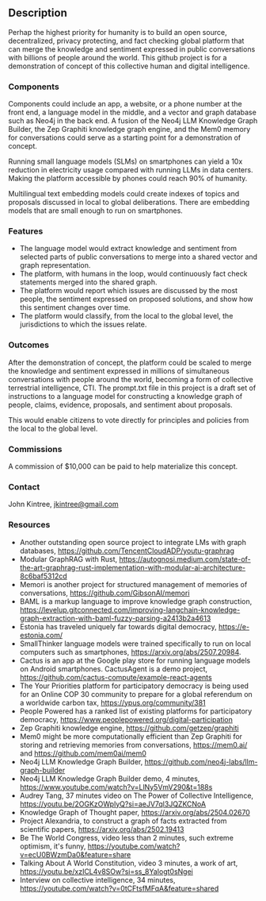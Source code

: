 ## Description
Perhap the highest priority for humanity is to build an open source, decentralized, privacy protecting, and fact checking global platform that can merge the knowledge and sentiment expressed in public conversations with billions of people around the world. This github project is for a demonstration of concept of this collective human and digital intelligence.

### Components
Components could include an app, a website, or a phone number at the front end, a language model in the middle, and a vector and graph database such as Neo4j in the back end. A fusion of the Neo4j LLM Knowledge Graph Builder, the Zep Graphiti knowledge graph engine, and the Mem0 memory for conversations could serve as a starting point for a demonstration of concept. 

Running small language models (SLMs) on smartphones can yield a 10x reduction in electricity usage compared with running LLMs in data centers. Making the platform accessible by phones could reach 90% of humanity. 

Multilingual text embedding models could create indexes of topics and proposals discussed in local to global deliberations. There are embedding models that are small enough to run on smartphones. 
### Features
* The language model would extract knowledge and sentiment from selected parts of public conversations to merge into a shared vector and graph representation.
* The platform, with humans in the loop, would continuously fact check statements merged into the shared graph.
* The platform would report which issues are discussed by the most people, the sentiment expressed on proposed solutions, and show how this sentiment changes over time.
* The platform would classify, from the local to the global level, the jurisdictions to which the issues relate.
### Outcomes
After the demonstration of concept, the platform could be scaled to merge the knowledge and sentiment expressed in millions of simultaneous conversations with people around the world, becoming a form of collective terrestrial intelligence, CTI. The prompt.txt file in this project is a draft set of instructions to a language model for constructing a knowledge graph of people, claims, evidence, proposals, and sentiment about proposals.

This would enable citizens to vote directly for principles and policies from the local to the global level. 
### Commissions
A commission of $10,000 can be paid to help materialize this concept. 
### Contact
John Kintree, jkintree@gmail.com
### Resources
* Another outstanding open source project to integrate LMs with graph databases, https://github.com/TencentCloudADP/youtu-graphrag
* Modular GraphRAG with Rust, https://autognosi.medium.com/state-of-the-art-graphrag-rust-implementation-with-modular-ai-architecture-8c6baf5312cd
* Memori is another project for structured management of memories of conversations, https://github.com/GibsonAI/memori
* BAML is a markup language to improve knowledge graph construction, https://levelup.gitconnected.com/improving-langchain-knowledge-graph-extraction-with-baml-fuzzy-parsing-a2413b2a4613
* Estonia has traveled uniquely far towards digital democracy, https://e-estonia.com/
* SmallThinker language models were trained specifically to run on local computers such as smartphones, https://arxiv.org/abs/2507.20984.
* Cactus is an app at the Google play store for running language models on Android smartphones. CactusAgent is a demo project, https://github.com/cactus-compute/example-react-agents
* The Your Priorities platform for participatory democracy is being used for an Online COP 30 community to prepare for a global referendum on a worldwide carbon tax, https://ypus.org/community/381
* People Powered has a ranked list of existing platforms for participatory democracy, https://www.peoplepowered.org/digital-participation
* Zep Graphiti knowledge engine, https://github.com/getzep/graphiti
* Mem0 might be more computationally efficient than Zep Graphiti for storing and retrieving memories from conversations, https://mem0.ai/ and https://github.com/mem0ai/mem0
* Neo4j LLM Knowledge Graph Builder, https://github.com/neo4j-labs/llm-graph-builder
* Neo4j LLM Knowledge Graph Builder demo, 4 minutes, https://www.youtube.com/watch?v=LlNy5VmV290&t=188s
* Audrey Tang, 37 minutes video on The Power of Collective Intelligence, https://youtu.be/2OGKzOWplyQ?si=aeJV7ql3JQZKCNoA
* Knowledge Graph of Thought paper, https://arxiv.org/abs/2504.02670
* Project Alexandria, to construct a graph of facts extracted from scientific papers, https://arxiv.org/abs/2502.19413
* Be The World Congress, video less than 2 minutes, such extreme optimism, it's funny, https://youtube.com/watch?v=ecU0BWzmDa0&feature=share
* Talking About A World Constitution, video 3 minutes, a work of art, https://youtu.be/xzICL4v8SOw?si=ss_8YaIogt0sNgei
* Interview on collective intelligence, 34 minutes, https://youtube.com/watch?v=0tCFtsfMFqA&feature=shared
  <!---
Jkintree2/Jkintree2 is a ✨ special ✨ repository because its `README.md` (this file) appears on your GitHub profile.
You can click the Preview link to take a look at your changes.
--->
